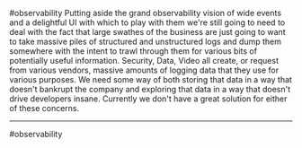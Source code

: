 #observability 
Putting aside the grand observability vision of wide events and a delightful UI with which to play with them we're still going to need to deal with the fact that large swathes of the business are just going to want to take massive piles of structured and unstructured logs and dump them somewhere with the intent to trawl through them for various bits of potentially useful information.
Security, Data, Video all create, or request from various vendors, massive amounts of logging data that they use for various purposes. We need some way of both storing that data in a way that doesn't bankrupt the company and exploring that data in a way that doesn't drive developers insane. Currently we don't have a great solution for either of these concerns.

---
#observability 
